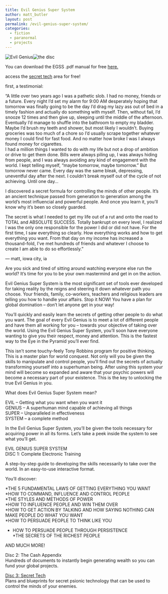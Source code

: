 ```yaml
---
title: Evil Genius Super System
author: matt_butler
layout: post
permalink: /evil-genius-super-system/
categories:
  - fiction
  - paranormal
  - projects
---
```

![Evil Genius][1]![the disc][2]

You can download the EGSS .pdf manual for free [here.][3]

access the [secret tech][4] area for free!

first, a testimonial:

&#8220;A little over two years ago I was a pathetic slob. I had no money, friends or a future. Every night I’d set my alarm for 9:00 AM desperately hoping that tomorrow was finally going to be the day I’d drag my lazy ass out of bed in a timely fashion and actually do something with myself. Then, without fail, I’d snooze 12 times and then give up, sleeping until the middle of the afternoon. Eventually I’d manage to shuffle into the bathroom to empty my bladder. Maybe I’d brush my teeth and shower, but most likely I wouldn’t. Buying groceries was too much of a chore so I’d usually scrape together whatever money I could find for fast food. And no matter how broke I was I always found money for cigarettes.  
I had a million things I wanted to do with my life but not a drop of ambition or drive to get them done. Bills were always piling up, I was always hiding from people, and I was always avoiding any kind of engagement with the world. I kept telling myself, “maybe tomorrow, maybe tomorrow.” But tomorrow never came. Every day was the same bleak, depressing, uneventful day after the next. I couldn’t break myself out of the cycle of not achieving. Until one day…

I discovered a secret formula for controlling the minds of other people. It&#8217;s an ancient technique passed from generation to generation among the world&#8217;s most influencial and powerful people. And once you learn it, you&#8217;ll know why it&#8217;s been so closely guarded. 

The secret is what I needed to get my life out of a rut and onto the road to TOTAL and ABSOLUTE SUCCESS. Totally bankrupt on every level, I realized I was the only one responsible for the power I did or did not have. For the first time, I saw everything so clearly. How everything works and how to get everything you want. From that day on my income has increased a thousand-fold, I’ve met hundreds of friends and whatever I choose to create I am able to do so effortlessly.&#8221;

&#8212; matt, iowa city, ia

Are you sick and tired of sitting around watching everyone else run the world? It’s time for you to be your own mastermind and get in on the action.

Evil Genius Super System is the most significant set of tools ever developed for taking reality by the reigns and steering it down whatever path you choose. Your friends, family, co-workers, teachers and religious leaders are telling you how to handle your affairs. Stop it NOW! You have a plan for global domination – don’t let anyone get in your way! 

You’ll quickly and easily learn the secrets of getting other people to do what you want. The goal of every Evil Genius is to meet a lot of different people and have them all working for you – towards your objective of taking over the world. Using the Evil Genius Super System, you’ll soon have everyone wanting to give you their respect, money and attention. This is the fastest way to the Eye in the Pyramid you’ll ever find.

This isn’t some touchy-feely Tony Robbins program for positive thinking. This is a master plan for world conquest. Not only will you be given the skills to manipulate and control people, you’ll find out the secrets of actually transforming yourself into a superhuman being. After using this system your mind will become so expanded and aware that your psychic powers will become a necessary part of your existence. This is the key to unlocking the true Evil Genius in you.

What does Evil Genius Super System mean?

EVIL – Getting what you want when you want it  
GENIUS – A superhuman mind capable of achieving all things  
SUPER – Unparalleled in effectiveness  
SYSTEM – a complete method 

In the Evil Genius Super System, you’ll be given the tools necessary for acquiring power in all its forms. Let’s take a peek inside the system to see what you’ll get.

EVIL GENIUS SUPER SYSTEM  
DISC 1: Complete Electronic Training

A step-by-step guide to developing the skills necessarily to take over the world. In an easy-to-use interactive format.

You’ll discover:

*THE 5 FUNDAMENTAL LAWS OF GETTING EVERYTHING YOU WANT  
*HOW TO COMMAND, INFLUENCE AND CONTROL PEOPLE  
*THE STYLES AND METHODS OF POWER  
*HOW TO INFLUENCE PEOPLE AND WIN THEM OVER  
*HOW TO GET ACTION BY TALKING AND HOW SAYING NOTHING CAN  
MAKE PEOPLE DO WHAT YOU WANT  
*HOW TO PERSUADE PEOPLE TO THINK LIKE YOU  
* HOW TO PERSUADE PEOPLE THROUGH PERSISTENCE  
*THE SECRETS OF THE RICHEST PEOPLE

AND MUCH MORE!

Disc 2: The Cash Appendix  
Hundreds of documents to instantly begin generating wealth so you can fund your global projects.

[Disc 3: Secret Tech][5]  
Plans and blueprints for secret psionic technology that can be used to control the minds of your enemies.

 [1]: http://www.mbutler.org/images/evilgenius.gif
 [2]: http://www.mbutler.org/images/egdisc.jpg
 [3]: http://www.mbutler.org/egss_manual.pdf
 [4]: http://www.mbutler.org/psionics/
 [5]: http://www.mbutler.org/psionics